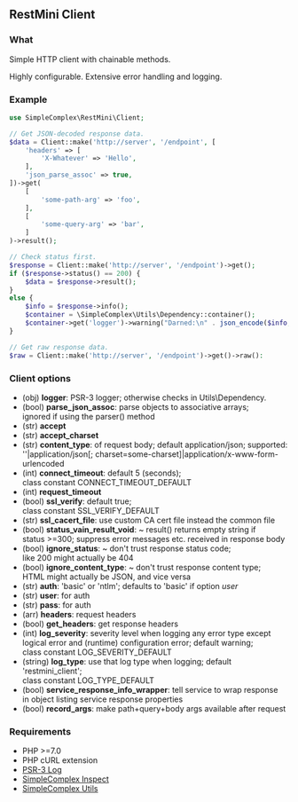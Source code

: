 ## RestMini Client ##

### What ###

Simple HTTP client with chainable methods.
 
Highly configurable. Extensive error handling and logging.

### Example ###

```php
use SimpleComplex\RestMini\Client;

// Get JSON-decoded response data.
$data = Client::make('http://server', '/endpoint', [
    'headers' => [
        'X-Whatever' => 'Hello',
    ],
    'json_parse_assoc' => true,
])->get(
    [
        'some-path-arg' => 'foo',
    ],
    [
        'some-query-arg' => 'bar',
    ]
)->result();

// Check status first.
$response = Client::make('http://server', '/endpoint')->get();
if ($response->status() == 200) {
    $data = $response->result();
}
else {
    $info = $response->info();
    $container = \SimpleComplex\Utils\Dependency::container();
    $container->get('logger')->warning("Darned:\n" . json_encode($info, JSON_PRETTY_PRINT));
}

// Get raw response data.
$raw = Client::make('http://server', '/endpoint')->get()->raw():
```

### Client options ###

- (obj) **logger**: PSR-3 logger; otherwise checks in Utils\Dependency.
- (bool) **parse_json_assoc**: parse objects to associative arrays;  
     ignored if using the parser() method
- (str) **accept**
- (str) **accept_charset**
- (str) **content_type**: of request body; default application/json; supported:  
     ''|application/json[; charset=some-charset]|application/x-www-form-urlencoded
- (int) **connect_timeout**: default 5 (seconds);  
     class constant CONNECT_TIMEOUT_DEFAULT
- (int) **request_timeout**
- (bool) **ssl_verify**: default true;  
     class constant SSL_VERIFY_DEFAULT
- (str) **ssl_cacert_file**: use custom CA cert file instead the common file
- (bool) **status_vain_result_void**: ~ result() returns empty string if  
     status >=300; suppress error messages etc. received in response body
- (bool) **ignore_status**: ~ don't trust response status code;  
     like 200 might actually be 404
- (bool) **ignore_content_type**: ~ don't trust response content type;  
     HTML might actually be JSON, and vice versa
- (str) **auth**: 'basic' or 'ntlm'; defaults to 'basic' if option _user_
- (str) **user**: for auth
- (str) **pass**: for auth
- (arr) **headers**: request headers
- (bool) **get_headers**: get response headers
- (int) **log_severity**: severity level when logging any error type except  
     logical error and (runtime) configuration error; default warning;  
     class constant LOG_SEVERITY_DEFAULT
- (string) **log_type**: use that log type when logging; default 'restmini_client';  
     class constant LOG_TYPE_DEFAULT
- (bool) **service_response_info_wrapper**: tell service to wrap response  
     in object listing service response properties
- (bool) **record_args**: make path+query+body args available after request

### Requirements ###

- PHP >=7.0
- PHP cURL extension
- [PSR-3 Log](https://github.com/php-fig/log)
- [SimpleComplex Inspect](https://github.com/simplecomplex/inspect)
- [SimpleComplex Utils](https://github.com/simplecomplex/php-utils)
